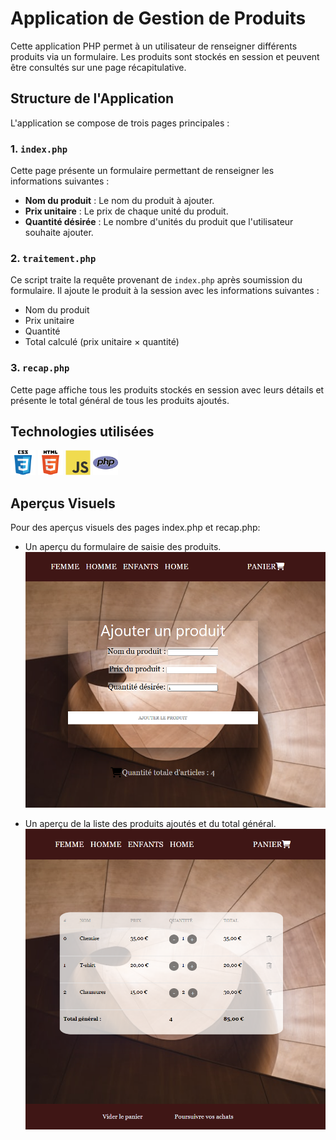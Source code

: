 # Application de Gestion de Produits

Cette application PHP permet à un utilisateur de renseigner différents produits via un formulaire. Les produits sont stockés en session et peuvent être consultés sur une page récapitulative. 

## Structure de l'Application

L'application se compose de trois pages principales :

### 1. `index.php`

Cette page présente un formulaire permettant de renseigner les informations suivantes :
- **Nom du produit** : Le nom du produit à ajouter.
- **Prix unitaire** : Le prix de chaque unité du produit.
- **Quantité désirée** : Le nombre d'unités du produit que l'utilisateur souhaite ajouter.

### 2. `traitement.php`

Ce script traite la requête provenant de `index.php` après soumission du formulaire. Il ajoute le produit à la session avec les informations suivantes :
- Nom du produit
- Prix unitaire
- Quantité
- Total calculé (prix unitaire × quantité)


### 3. `recap.php`

Cette page affiche tous les produits stockés en session avec leurs détails et présente le total général de tous les produits ajoutés.

## Technologies utilisées
<p align="left"> <img src="https://raw.githubusercontent.com/devicons/devicon/master/icons/css3/css3-original-wordmark.svg" alt="css3" width="40" height="40"/>  <img src="https://raw.githubusercontent.com/devicons/devicon/master/icons/html5/html5-original-wordmark.svg" alt="html5" width="40" height="40"/> </a> <img src="https://raw.githubusercontent.com/devicons/devicon/master/icons/javascript/javascript-original.svg" alt="javascript" width="40" height="40"/> </a>  <img src="https://raw.githubusercontent.com/devicons/devicon/master/icons/php/php-original.svg" alt="php" width="40" height="40"/> </a> </p>

## Aperçus Visuels
Pour des aperçus visuels des pages index.php et recap.php:

 - Un aperçu du formulaire de saisie des produits.
   <img src="img/index.png" alt="Description de l'image" width="650"/>

 - Un aperçu de la liste des produits ajoutés et du total général.
   <img src="img/recap.png" alt="Description de l'image" width="650"/>


